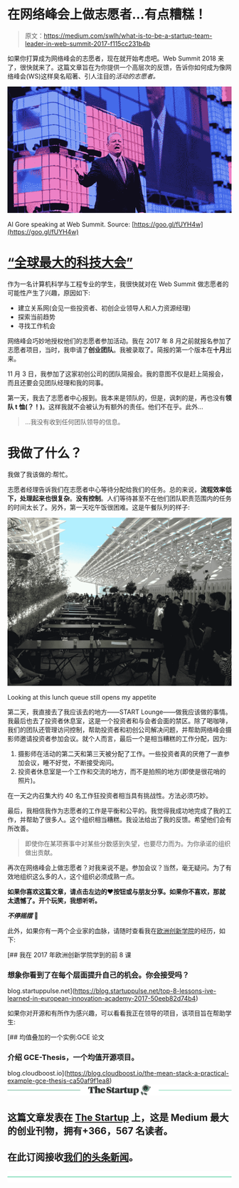 # 在网络峰会上做志愿者…有点糟糕！

> 原文：<https://medium.com/swlh/what-is-to-be-a-startup-team-leader-in-web-summit-2017-f115cc231b4b>

如果你打算成为网络峰会的志愿者，现在就开始考虑吧。Web Summit 2018 来了，很快就来了。这篇文章旨在为你提供一个高层次的反馈，告诉你如何成为像网络峰会(WS)这样臭名昭著、引人注目的*活动的志愿者。*

![](img/c005981d837a34cc4e5dd3cb2e8c6910.png)

Al Gore speaking at Web Summit. Source: [https://goo.gl/fUYH4w](https://goo.gl/fUYH4w)

# [“全球最大的科技大会”](http://www.websummit.com)

作为一名计算机科学与工程专业的学生，我很快就对在 Web Summit 做志愿者的可能性产生了兴趣，原因如下:

*   建立关系网(会见一些投资者、初创企业领导人和人力资源经理)
*   探索当前趋势
*   寻找工作机会

网络峰会巧妙地授权他们的志愿者参加活动。我在 2017 年 8 月之前就报名参加了志愿者项目，当时，我申请了**创业团队**。我被录取了。简报的第一个版本在**十月**出来。

11 月 3 日，我参加了这家初创公司的团队简报会。我的意图不仅是赶上简报会，而且还要会见团队经理和我的同事。

第一天，我去了志愿者中心报到。我本来是领队的，但是，讽刺的是，再也没有**领队 t 恤(？！)**。这样我就不会被认为有额外的责任。他们不在乎。此外…

> …我没有收到任何团队领导的信息。

# 我做了什么？

我做了我该做的:帮忙。

志愿者经理告诉我们在志愿者中心等待分配给我们的任务。总的来说，**流程效率低下，处理起来也很复杂**。**没有控制**。人们等待甚至不在他们团队职责范围内的任务的时间太长了。另外，第一天吃午饭很困难。这是午餐队列的样子:

![](img/87d4424d7c1844a0be35f6d0ed5ae278.png)

Looking at this lunch queue still opens my appetite

第二天，我直接去了我应该去的地方——START Lounge——做我应该做的事情。我最后也去了投资者休息室，这是一个投资者和与会者会面的禁区。除了喝咖啡，我们的团队还管理访问控制，帮助投资者和初创公司解决问题，并帮助网络峰会摄影师邀请投资者参加会议。就个人而言，最后一个是相当糟糕的工作分配，因为:

1.  摄影师在活动的第二天和第三天被分配了工作。一些投资者真的厌倦了一直参加会议，睡不好觉，不断接受询问。
2.  投资者休息室是一个工作和交流的地方，而不是拍照的地方(即使是很花哨的照片)。

在一天之内召集大约 40 名工作狂投资者相当具有挑战性。方法必须巧妙。

最后，我相信我作为志愿者的工作是平衡和公平的。我觉得我成功地完成了我的工作，并帮助了很多人。这个组织相当糟糕。我设法给出了我的反馈。希望他们会有所改善。

> 即使你在某项赛事中对某些分数感到失望，也要尽力而为。为你承诺的组织做出贡献。

再次在网络峰会上做志愿者？对我来说不是。参加会议？当然，毫无疑问。为了有效地组织这么多的人，这个组织必须成熟一点。

**如果你喜欢这篇文章，请点击左边的❤️按钮或与朋友分享。如果你不喜欢，那就太遗憾了。开个玩笑，我想听听。**

***不停摇摆*** 💪

此外，如果你有一两个企业家的血脉，请随时查看我在[欧洲创新学院](http://inacademy.eu/portugal/)的经历，如下:

[](https://blog.startuppulse.net/top-8-lessons-ive-learned-in-european-innovation-academy-2017-50eeb82d74b4) [## 我在 2017 年欧洲创新学院学到的前 8 课

### 想象你看到了在每个层面提升自己的机会。你会接受吗？

blog.startuppulse.net](https://blog.startuppulse.net/top-8-lessons-ive-learned-in-european-innovation-academy-2017-50eeb82d74b4) 

如果你对开源和有所作为感兴趣，可以看看我正在领导的项目，该项目旨在帮助学生:

[](https://blog.cloudboost.io/the-mean-stack-a-practical-example-gce-thesis-ca50af9f1ea8) [## 均值叠加的一个实例:GCE 论文

### 介绍 GCE-Thesis，一个均值开源项目。

blog.cloudboost.io](https://blog.cloudboost.io/the-mean-stack-a-practical-example-gce-thesis-ca50af9f1ea8) [![](img/308a8d84fb9b2fab43d66c117fcc4bb4.png)](https://medium.com/swlh)

## 这篇文章发表在 [The Startup](https://medium.com/swlh) 上，这是 Medium 最大的创业刊物，拥有+366，567 名读者。

## 在此订阅接收[我们的头条新闻](http://growthsupply.com/the-startup-newsletter/)。

[![](img/b0164736ea17a63403e660de5dedf91a.png)](https://medium.com/swlh)